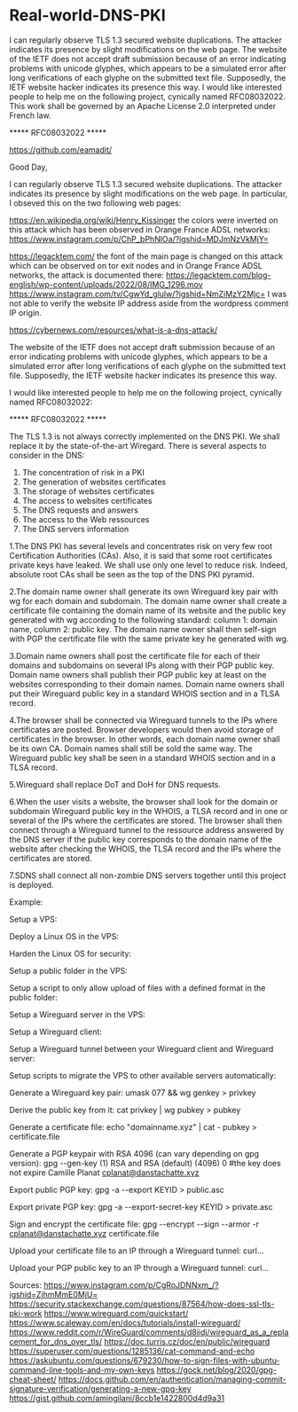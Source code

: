 # Real-world-DNS-PKI
I can regularly observe TLS 1.3 secured website duplications. The attacker indicates its presence by slight modifications on the web page. The website of the IETF does not accept draft submission because of an error indicating problems with unicode glyphes, which appears to be a simulated error after long verifications of each glyphe on the submitted text file. Supposedly, the IETF website hacker indicates its presence this way. I would like interested people to help me on the following project, cynically named RFC08032022. This work shall be governed by an Apache License 2.0 interpreted under French law.

***** RFC08032022 *****

https://github.com/eamadit/

Good Day,

I can regularly observe TLS 1.3 secured website duplications. The attacker indicates its presence by slight modifications on the web page. In particular, I obseved this on the two following web pages:

https://en.wikipedia.org/wiki/Henry_Kissinger the colors were inverted on this attack which has been observed in Orange France ADSL networks: https://www.instagram.com/p/ChP_bPhNlOa/?igshid=MDJmNzVkMjY=

https://legacktem.com/ the font of the main page is changed on this attack which can be observed on tor exit nodes and in Orange France ADSL networks, the attack is documented there: https://legacktem.com/blog-english/wp-content/uploads/2022/08/IMG_1296.mov
https://www.instagram.com/tv/CgwYd_glulw/?igshid=NmZiMzY2Mjc=
I was not able to verify the website IP address aside from the wordpress comment IP origin.

https://cybernews.com/resources/what-is-a-dns-attack/

The website of the IETF does not accept draft submission because of an error indicating problems with unicode glyphes, which appears to be a simulated error after long verifications of each glyphe on the submitted text file. Supposedly, the IETF website hacker indicates its presence this way.

I would like interested people to help me on the following project, cynically named RFC08032022:

***** RFC08032022 *****

The TLS 1.3 is not always correctly implemented on the DNS PKI. We shall replace it by the state-of-the-art Wiregard. There is several aspects to consider in the DNS:

1. The concentration of risk in a PKI
2. The generation of websites certificates
3. The storage of websites certificates
4. The access to websites certificates
5. The DNS requests and answers
6. The access to the Web ressources
7. The DNS servers information

1.The DNS PKI has several levels and concentrates risk on very few root Certification Authorities (CAs). Also, it is said that some root certificates private keys have leaked. We shall use only one level to reduce risk. Indeed, absolute root CAs shall be seen as the top of the DNS PKI pyramid.

2.The domain name owner shall generate its own Wireguard key pair with wg for each domain and subdomain. The domain name owner shall create a certificate file containing the domain name of its website and the public key generated with wg according to the following standard: column 1: domain name, column 2: public key. The domain name owner shall then self-sign with PGP the certificate file with the same private key he generated with wg.

3.Domain name owners shall post the certificate file for each of their domains and subdomains on several IPs along with their PGP public key. Domain name owners shall publish their PGP public key at least on the websites corresponding to their domain names. Domain name owners shall put their Wireguard public key in a standard WHOIS section and in a TLSA record.

4.The browser shall be connected via Wireguard tunnels to the IPs where certificates are posted. Browser developers would then avoid storage of certificates in the browser. In other words, each domain name owner shall be its own CA. Domain names shall still be sold the same way. The Wireguard public key shall be seen in a standard WHOIS section and in a TLSA record.

5.Wireguard shall replace DoT and DoH for DNS requests.

6.When the user visits a website, the browser shall look for the domain or subdomain Wireguard public key in the WHOIS, a TLSA record and in one or several of the IPs where the certificates are stored. The browser shall then connect through a Wireguard tunnel to the ressource address answered by the DNS server if the public key corresponds to the domain name of the website after checking the WHOIS, the TLSA record and the IPs where the certificates are stored.

7.SDNS shall connect all non-zombie DNS servers together until this project is deployed.

Example:

Setup a VPS:

Deploy a Linux OS in the VPS:

Harden the Linux OS for security:

Setup a public folder in the VPS:

Setup a script to only allow upload of files with a defined format in the public folder:

Setup a Wireguard server in the VPS:

Setup a Wireguard client:

Setup a Wireguard tunnel between your Wireguard client and Wireguard server:

Setup scripts to migrate the VPS to other available servers automatically:

Generate a Wireguard key pair: umask 077 && wg genkey > privkey

Derive the public key from it: cat privkey | wg pubkey > pubkey

Generate a certificate file: echo "domainname.xyz" | cat - pubkey > certificate.file

Generate a PGP keypair with RSA 4096 (can vary depending on gpg version): gpg --gen-key (1) RSA and RSA (default) (4096) 0 #the key does not expire Camille Planat cplanat@danstachatte.xyz <passphrase>

Export public PGP key: gpg -a --export KEYID > public.asc

Export private PGP key: gpg -a --export-secret-key KEYID > private.asc

Sign and encrypt the certificate file: gpg --encrypt --sign --armor -r cplanat@danstachatte.xyz certificate.file

Upload your certificate file to an IP through a Wireguard tunnel: curl...

Upload your PGP public key to an IP through a Wireguard tunnel: curl...

Sources:
https://www.instagram.com/p/CgRoJDNNxm_/?igshid=ZjhmMmE0MjU=
https://security.stackexchange.com/questions/87564/how-does-ssl-tls-pki-work
https://www.wireguard.com/quickstart/
https://www.scaleway.com/en/docs/tutorials/install-wireguard/
https://www.reddit.com/r/WireGuard/comments/d8iidj/wireguard_as_a_replacement_for_dns_over_tls/
https://doc.turris.cz/doc/en/public/wireguard
https://superuser.com/questions/1285136/cat-command-and-echo
https://askubuntu.com/questions/679230/how-to-sign-files-with-ubuntu-command-line-tools-and-my-own-keys
https://gock.net/blog/2020/gpg-cheat-sheet/
https://docs.github.com/en/authentication/managing-commit-signature-verification/generating-a-new-gpg-key
https://gist.github.com/amingilani/8ccb1e1422800d4d9a31
